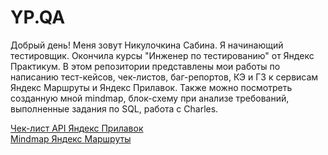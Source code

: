 # YP.QA
Добрый день! 
Меня зовут Никулочкина Сабина. Я начинающий тестировщик. Окончила курсы "Инженер по тестированию" от Яндекс Практикум. 
В этом репозитории представлены мои работы по написанию тест-кейсов, чек-листов, баг-репортов, КЭ и ГЗ к сервисам Яндекс Маршруты и Яндекс Прилавок. Также можно посмотреть созданную мной mindmap, блок-схему при анализе требований, выполненные задания по SQL, работа с Charles.

[Чек-лист API Яндекс Прилавок](https://github.com/SabinaNikulochkina/YP.QA/blob/main/%D0%A7%D0%B5%D0%BA-%D0%BB%D0%B8%D1%81%D1%82%D1%8B/%D0%A7%D0%B5%D0%BA-%D0%BB%D0%B8%D1%81%D1%82%20API.%20%D0%AF%D0%BD%D0%B4%D0%B5%D0%BA%D1%81%20%D0%9F%D1%80%D0%B8%D0%BB%D0%B0%D0%B2%D0%BE%D0%BA.pdf "Чек-лист API Яндекс Прилавок")  
[Mindmap Яндекс Маршруты](https://miro.com/app/board/uXjVOGcSPqI=/?share_link_id=589098739766 "")

